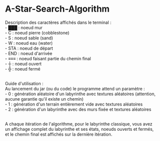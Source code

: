 # A-Star-Search-Algorithm

Description des caractères affichés dans le terminal :</br>
    - ███ : noeud mur</br>
    - C : noeud pierre (cobblestone)</br>
    - S : noeud sable (sand)</br>
    - W : noeud eau (water)</br>
    - STA : noeud de départ</br>
    - END : noeud d'arrivée</br>
    - ≡≡≡ : noeud faisant partie du chemin final</br>
    -  ┼ : noeud ouvert</br>
    -  ╬ : noeud fermé</br></br>

Guide d'utilisation :</br>
    Au lancement du jar (ou du code) le programme attend un paramètre :</br>
    - 0 : génération aléatoire d'un labyrinthe avec textures aléatoires (attention, aucune garantie qu'il existe un chemin)</br>
    - 1 : génération d'un terrain entièrement vide avec textures aléatoires</br>
    - 2 : génération d'un labyrinthe avec des murs fixée et textures aléatoires</br></br>

A chaque itération de l'algorithme, pour le labyrinthe classique, vous avez un affichage complet du labyrinthe et ses états, noeuds ouverts et fermés, et le chemin final est affichés sur la dernière itération.
